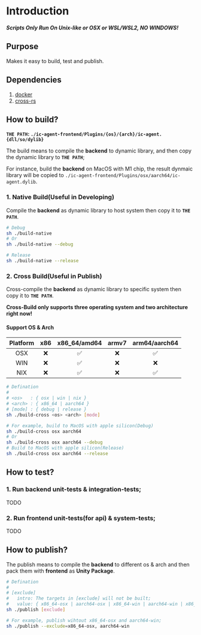 # Introduction

_**Scripts Only Run On Unix-like or OSX or WSL/WSL2, NO WINDOWS!**_

## Purpose

Makes it easy to build, test and publish.

## Dependencies

1. [docker](https://www.docker.com/products/docker-desktop/)
2. [cross-rs](https://github.com/cross-rs/cross)

## How to build?

__`THE PATH`: `./ic-agent-frontend/Plugins/{os}/{arch}/ic-agent.{dll/so/dylib}`__

The build means to compile the __backend__ to dynamic library, and then copy the dynamic library to __`THE PATH`__;

For instance, build the __backend__ on MacOS with M1 chip, the result dynmaic library will be copied to `./ic-agent-frontend/Plugins/osx/aarch64/ic-agent.dylib`.

### 1. Native Build(Useful in Developing)

Compile the __backend__ as dynamic library to host system then copy it to __`THE PATH`__.

```sh
# Debug
sh ./build-native
# Or
sh ./build-native --debug

# Release
sh ./build-native --release
```

### 2. Cross Build(Useful in Publish)

Cross-compile the __backend__ as dynamic library to specific system then copy it to __`THE PATH`__.

__Cross-Build only supports three operating system and two architecture right now!__

#### Support OS & Arch

| Platform | x86 | x86_64/amd64 | armv7 | arm64/aarch64 |
| :------: | :-: | :----------: | :---: | :-----------: |
|   OSX    | ❌  |      ✅      |  ❌   |      ✅       |
|   WIN    | ❌  |      ✅      |  ❌   |      ❌       |
|   NIX    | ❌  |      ✅      |  ❌   |      ✅       |

```sh
# Defination
#
# <os>   : { osx | win | nix }
# <arch> : { x86_64 | aarch64 }
# [mode] : { debug | release }
sh ./build-cross <os> <arch> [mode]

# For example, build to MacOS with apple silicon(Debug)
sh ./build-cross osx aarch64
# Or
sh ./build-cross osx aarch64 --debug
# Build to MacOS with apple silicon(Release)
sh ./build-cross osx aarch64 --release
```

## How to test?

### 1. Run backend unit-tests & integration-tests;

TODO

### 2. Run frontend unit-tests(for api) & system-tests;

TODO

## How to publish?

The publish means to compile the __backend__ to different os & arch and then pack them with __frontend__ as __Unity Package__.

```sh
# Defination
#
# [exclude]
#   intro: The targets in [exclude] will not be built;
#   value: { x86_64-osx | aarch64-osx | x86_64-win | aarch64-win | x86_64-nix | aarch64-nix }
sh ./publish [exclude]

# For example, publish wihtout x86_64-osx and aarch64-win;
sh ./publish --exclude=x86_64-osx, aarch64-win
```